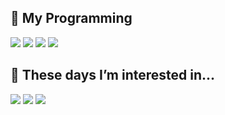 
<!--
**rantadibot/rantadibot** is a ✨ _special_ ✨ repository because its `README.md` (this file) appears on your GitHub profile.

Here are some ideas to get you started:

-->
<h2> 🤔 My Programming</h2>
<div>
<img src='https://img.shields.io/badge/-Python-00CC52?style=for-the-badge&logo=python'>
<img src='https://img.shields.io/badge/-HTML5-F05032?style=for-the-badge&logo=html5&logoColor=ffffff'>
<img src='https://img.shields.io/badge/-CSS3-007ACC?style=for-the-badge&logo=css3'>
<img src='https://img.shields.io/badge/-JavaScript-007ACC?style=for-the-badge&logo=javascript'>
</div>

<h2> 🌱 These days I’m interested in...</h2>
<div>
<img src='https://img.shields.io/badge/-TypeScript-CCB800?style=for-the-badge&logo=typescript'>
<img src='https://img.shields.io/badge/-React-007ACC?style=for-the-badge&logo=react'>
<img src='https://img.shields.io/badge/-Node-7ACC00?style=for-the-badge&logo=node'>

</div>  
